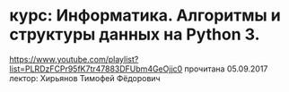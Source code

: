 ﻿# курс: Информатика. Алгоритмы и структуры данных на Python 3.
https://www.youtube.com/playlist?list=PLRDzFCPr95fK7tr47883DFUbm4GeOjjc0
прочитана 05.09.2017
лектор: Хирьянов Тимофей Фёдорович

